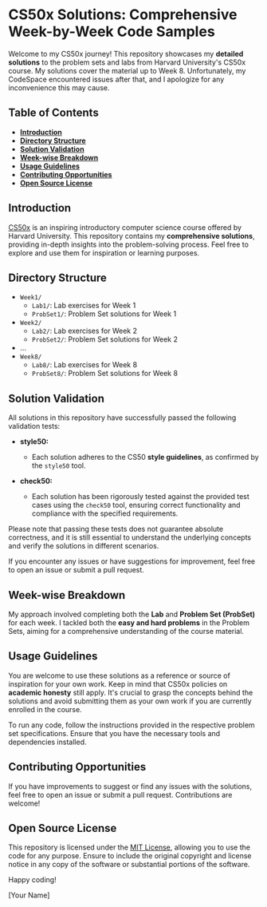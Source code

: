 # **CS50x Solutions: Comprehensive Week-by-Week Code Samples**

Welcome to my CS50x journey! This repository showcases my **detailed solutions** to the problem sets and labs from Harvard University's CS50x course. My solutions cover the material up to Week 8. Unfortunately, my CodeSpace encountered issues after that, and I apologize for any inconvenience this may cause.

## **Table of Contents**

- [**Introduction**](#introduction)
- [**Directory Structure**](#directory-structure)
- [**Solution Validation**](#solution-validation)
- [**Week-wise Breakdown**](#week-wise-breakdown)
- [**Usage Guidelines**](#usage)
- [**Contributing Opportunities**](#contributing)
- [**Open Source License**](#license)

## **Introduction**

[CS50x](https://cs50.harvard.edu/x/2022/) is an inspiring introductory computer science course offered by Harvard University. This repository contains my **comprehensive solutions**, providing in-depth insights into the problem-solving process. Feel free to explore and use them for inspiration or learning purposes.

## **Directory Structure**

- `Week1/`
  - `Lab1/`: Lab exercises for Week 1
  - `ProbSet1/`: Problem Set solutions for Week 1
- `Week2/`
  - `Lab2/`: Lab exercises for Week 2
  - `ProbSet2/`: Problem Set solutions for Week 2
- ...
- `Week8/`
  - `Lab8/`: Lab exercises for Week 8
  - `ProbSet8/`: Problem Set solutions for Week 8

## **Solution Validation**

All solutions in this repository have successfully passed the following validation tests:

- **style50:**
  - Each solution adheres to the CS50 **style guidelines**, as confirmed by the `style50` tool.

- **check50:**
  - Each solution has been rigorously tested against the provided test cases using the `check50` tool, ensuring correct functionality and compliance with the specified requirements.

Please note that passing these tests does not guarantee absolute correctness, and it is still essential to understand the underlying concepts and verify the solutions in different scenarios.

If you encounter any issues or have suggestions for improvement, feel free to open an issue or submit a pull request.

## **Week-wise Breakdown**

My approach involved completing both the **Lab** and **Problem Set (ProbSet)** for each week. I tackled both the **easy and hard problems** in the Problem Sets, aiming for a comprehensive understanding of the course material.

## **Usage Guidelines**

You are welcome to use these solutions as a reference or source of inspiration for your own work. Keep in mind that CS50x policies on **academic honesty** still apply. It's crucial to grasp the concepts behind the solutions and avoid submitting them as your own work if you are currently enrolled in the course.

To run any code, follow the instructions provided in the respective problem set specifications. Ensure that you have the necessary tools and dependencies installed.

## **Contributing Opportunities**

If you have improvements to suggest or find any issues with the solutions, feel free to open an issue or submit a pull request. Contributions are welcome!

## **Open Source License**

This repository is licensed under the [MIT License](LICENSE), allowing you to use the code for any purpose. Ensure to include the original copyright and license notice in any copy of the software or substantial portions of the software.

Happy coding!

[Your Name]
